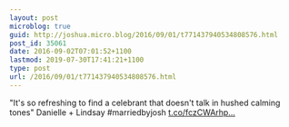 ```yaml
---
layout: post
microblog: true
guid: http://joshua.micro.blog/2016/09/01/t771437940534808576.html
post_id: 35061
date: 2016-09-02T07:01:52+1100
lastmod: 2019-07-30T17:41:21+1100
type: post
url: /2016/09/01/t771437940534808576.html
---
```

"It's so refreshing to find a celebrant that doesn't talk in hushed calming tones" Danielle + Lindsay #marriedbyjosh [t.co/fczCWArhp...](https://t.co/fczCWArhpW)
